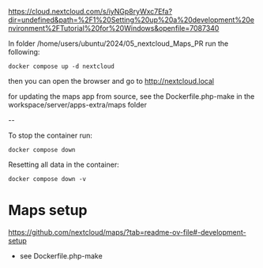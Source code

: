 https://cloud.nextcloud.com/s/iyNGp8ryWxc7Efa?dir=undefined&path=%2F1%20Setting%20up%20a%20development%20environment%2FTutorial%20for%20Windows&openfile=7087340

In folder /home/users/ubuntu/2024/05_nextcloud_Maps_PR run the following:

```
docker compose up -d nextcloud
```

then you can open the browser and go to http://nextcloud.local

for updating the maps app from source, see the Dockerfile.php-make in the workspace/server/apps-extra/maps folder

--

To stop the container run:

```
docker compose down
```

Resetting all data in the container:

```
docker compose down -v
```

# Maps setup

https://github.com/nextcloud/maps/?tab=readme-ov-file#-development-setup

-   see Dockerfile.php-make
